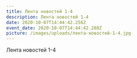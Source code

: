 ```yaml
---
title: Лента новостей 1-4
description: Лента новостей 1-4
date: 2020-10-07T14:44:42.256Z
event_date: 2020-10-07T14:44:42.288Z
picture: /images/uploads/лента-новостей-1-4.jpg
---
```

Лента новостей 1-4